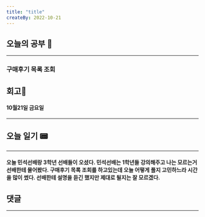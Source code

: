 ```yaml
---
title: "title"
createBy: 2022-10-21
---
```

## 오늘의 공부 🎉
---
### 구매후기 목록 조회

## 회고🎇
#### 10월21일 금요일
---
#### 

## 오늘 일기 📟
---
#### 오늘 민석선배랑 3학년 선배들이 오셨다. 민석선배는 1학년들 강의해주고 나는 모르는거 선배한테 물어봤다. 구매후기 목록 조회를 하고있는데 오늘 어떻게 풀지 고민하느라 시간을 많이 썼다. 선배한테 설명을 듣긴 했지만 제대로 될지는 잘 모르겠다.
## 댓글
---

<Comment />